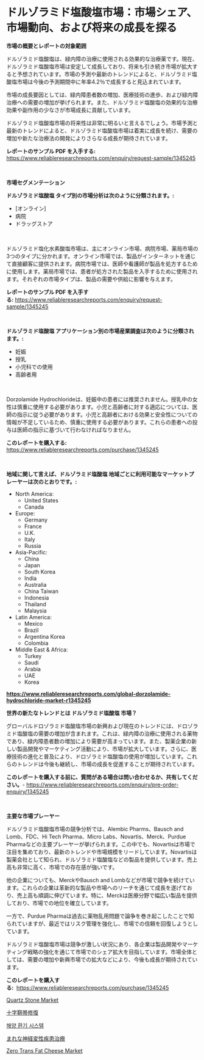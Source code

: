 <p><h1>ドルゾラミド塩酸塩市場：市場シェア、市場動向、および将来の成長を探る</h1></p><p><strong>市場の概要とレポートの対象範囲</strong></p>
<p><p>ドルゾラミド塩酸塩は、緑内障の治療に使用される効果的な治療薬です。現在、ドルゾラミド塩酸塩市場は安定して成長しており、将来も引き続き市場が拡大すると予想されています。市場の予測や最新のトレンドによると、ドルゾラミド塩酸塩市場は今後の予測期間中に年率4.2％で成長すると見込まれています。</p><p>市場の成長要因としては、緑内障患者数の増加、医療技術の進歩、および緑内障治療への需要の増加が挙げられます。また、ドルゾラミド塩酸塩の効果的な治療効果や副作用の少なさが市場成長に貢献しています。</p><p>ドルゾラミド塩酸塩市場の将来性は非常に明るいと言えるでしょう。市場予測と最新のトレンドによると、ドルゾラミド塩酸塩市場は着実に成長を続け、需要の増加や新たな治療法の開発によりさらなる成長が期待されています。</p></p>
<p><strong>レポートのサンプル PDF を入手する:</strong> <a href="https://www.reliableresearchreports.com/enquiry/request-sample/1345245">https://www.reliableresearchreports.com/enquiry/request-sample/1345245</a></p>
<p>&nbsp;</p>
<p><strong>市場セグメンテーション</strong></p>
<p><strong>ドルゾラミド塩酸塩 タイプ別の市場分析は次のように分類されます。:</strong></p>
<p><ul><li>[オンライン]</li><li>病院</li><li>ドラッグストア</li></ul></p>
<p>&nbsp;</p>
<p><p>ドルゾラミド塩化水素酸塩市場は、主にオンライン市場、病院市場、薬局市場の3つのタイプに分かれます。オンライン市場では、製品がインターネットを通じて直接顧客に提供されます。病院市場では、医師や看護師が製品を処方するために使用します。薬局市場では、患者が処方された製品を入手するために使用されます。それぞれの市場タイプは、製品の需要や供給に影響を与えます。</p></p>
<p><strong>レポートのサンプル PDF を入手する:</strong>&nbsp;<a href="https://www.reliableresearchreports.com/enquiry/request-sample/1345245">https://www.reliableresearchreports.com/enquiry/request-sample/1345245</a></p>
<p>&nbsp;</p>
<p><strong> ドルゾラミド塩酸塩 アプリケーション別の市場産業調査は次のように分類されます。:</strong></p>
<p><ul><li>妊娠</li><li>授乳</li><li>小児科での使用</li><li>高齢者用</li></ul></p>
<p>&nbsp;</p>
<p><p>Dorzolamide Hydrochlorideは、妊娠中の患者には推奨されません。授乳中の女性は慎重に使用する必要があります。小児と高齢者に対する適応については、医師の指示に従う必要があります。小児と高齢者における効果と安全性についての情報が不足しているため、慎重に使用する必要があります。これらの患者への投与は医師の指示に基づいて行わなければなりません。</p></p>
<p><strong>このレポートを購入する:</strong>&nbsp; <a href="https://www.reliableresearchreports.com/purchase/1345245">https://www.reliableresearchreports.com/purchase/1345245</a></p>
<p>&nbsp;</p>
<p><strong>地域に関して言えば、ドルゾラミド塩酸塩 地域ごとに利用可能なマーケットプレーヤーは次のとおりです。:</strong></p>
<p><ul>
    <li>
        North America:
        <ul>
            <li>United States</li>
            <li>Canada</li>
        </ul>
    </li>
    <li>
        Europe:
        <ul>
            <li>Germany</li>
            <li>France</li>
            <li>U.K.</li>
            <li>Italy</li>
            <li>Russia</li>
        </ul>
    </li>
    <li>
        Asia-Pacific:
        <ul>
            <li>China</li>
            <li>Japan</li>
            <li>South Korea</li>
            <li>India</li>
            <li>Australia</li>
            <li>China Taiwan</li>
            <li>Indonesia</li>
            <li>Thailand</li>
            <li>Malaysia</li>
        </ul>
    </li>
    <li>
        Latin America:
        <ul>
            <li>Mexico</li>
            <li>Brazil</li>
            <li>Argentina Korea</li>
            <li>Colombia</li>
        </ul>
    </li>
    <li>
        Middle East & Africa:
        <ul>
            <li>Turkey</li>
            <li>Saudi</li>
            <li>Arabia</li>
            <li>UAE</li>
            <li>Korea</li>
        </ul>
    </li>
    </ul></p>
<p><strong><a href="https://www.reliableresearchreports.com/global-dorzolamide-hydrochloride-market-r1345245">https://www.reliableresearchreports.com/global-dorzolamide-hydrochloride-market-r1345245</a></strong>&nbsp;</p>
<p><strong>世界の新たなトレンドとは ドルゾラミド塩酸塩 市場？</strong></p>
<p><p>グローバルドロゾラミド塩酸塩市場の新興および現在のトレンドには、ドロゾラミド塩酸塩の需要の増加が含まれます。これは、緑内障の治療に使用される薬物であり、緑内障患者数の増加により需要が高まっています。また、製薬企業の新しい製品開発やマーケティング活動により、市場が拡大しています。さらに、医療技術の進化と普及により、ドロゾラミド塩酸塩の使用が増加しています。これらのトレンドは今後も継続し、市場の成長を促進することが期待されています。</p></p>
<p><strong>このレポートを購入する前に、質問がある場合は問い合わせるか、共有してください。</strong>- <a href="https://www.reliableresearchreports.com/enquiry/pre-order-enquiry/1345245">https://www.reliableresearchreports.com/enquiry/pre-order-enquiry/1345245</a></p>
<p>&nbsp;</p>
<p><strong>主要な市場プレーヤー</strong></p>
<p><p>ドルゾラミド塩酸塩市場の競争分析では、Alembic Pharms、Bausch and Lomb、FDC、Hi Tech Pharma、Micro Labs、Novartis、Merck、Purdue Pharmaなどの主要プレーヤーが挙げられます。この中でも、Novartisは市場で注目を集めており、最新のトレンドや市場規模をリードしています。Novartisは製薬会社として知られ、ドルゾラミド塩酸塩などの製品を提供しています。売上高も非常に高く、市場での存在感が強いです。</p><p>他の企業についても、MerckやBausch and Lombなどが市場で競争を続けています。これらの企業は革新的な製品や市場へのリーチを通じて成長を遂げており、売上高も順調に伸びています。特に、Merckは医療分野で幅広い製品を提供しており、市場での地位を確立しています。</p><p>一方で、Purdue Pharmaは過去に薬物乱用問題で論争を巻き起こしたことで知られていますが、最近ではリスク管理を強化し、市場での信頼を回復しようとしています。</p><p>ドルゾラミド塩酸塩市場は競争が激しい状況にあり、各企業は製品開発やマーケティング戦略の強化を通じて市場でのシェア拡大を目指しています。市場全体としては、需要の増加や新興市場での拡大などにより、今後も成長が期待されています。</p></p>
<p><strong>このレポートを購入する:</strong>&nbsp;&nbsp;<a href="https://www.reliableresearchreports.com/purchase/1345245">https://www.reliableresearchreports.com/purchase/1345245</a></p>
<p><p><a href="https://issuu.com/reportprime-2/docs/quartz-stone-market-size-2030.pptx">Quartz Stone Market</a></p><p><a href="https://github.com/zjkmgcs938405/Market-Research-Report-List-1/blob/main/803174720126.md">十字靭帯修復</a></p><p><a href="https://github.com/KellyLyncyh543964/Market-Research-Report-List-1/blob/main/839980818382.md">해양 환기 시스템</a></p><p><a href="https://github.com/mohamedbakry57/Market-Research-Report-List-3/blob/main/817206520125.md">まれな神経変性疾患治療</a></p><p><a href="https://github.com/arionmp/Market-Research-Report-List-2/blob/main/zero-trans-fat-cheese-market.md">Zero Trans Fat Cheese Market</a></p></p>